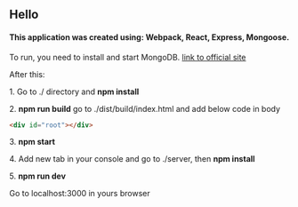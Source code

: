 <h2>Hello</h2>

<h4> This application was created using:
Webpack, React, Express, Mongoose.</h4>
 <p> To run, you need to install and start MongoDB. <a href="https://www.mongodb.com/">link to official site</a></p>
 <p>After this:</p>
 <p>1. Go to ./ directory and <b>npm install</b></p>
 <p>2. <b>npm run build</b> go to ./dist/build/index.html and add below code in body</p>

  ```html
 <div id="root"></div>
 ```

<p>3. <b>npm start</b> </p>
<p>4. Add new tab in your console and go to ./server, then <b>npm install</b></p>
<p>5. <b>npm run dev</b></p>
<p>Go to localhost:3000 in yours browser</p>
